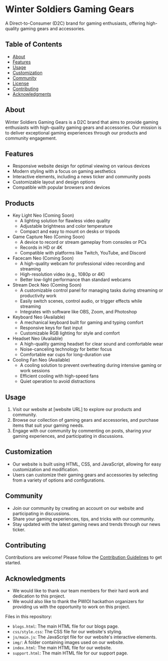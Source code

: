 # Winter Soldiers Gaming Gears

A Direct-to-Consumer (D2C) brand for gaming enthusiasts, offering high-quality gaming gears and accessories.

## Table of Contents

* [About](#about)
* [Features](#features)
* [Usage](#usage)
* [Customization](#customization)
* [Community](#community)
* [License](#license)
* [Contributing](#contributing)
* [Acknowledgments](#acknowledgments)

## About

Winter Soldiers Gaming Gears is a D2C brand that aims to provide gaming enthusiasts with high-quality gaming gears and accessories. Our mission is to deliver exceptional gaming experiences through our products and community engagement.

## Features

* Responsive website design for optimal viewing on various devices
* Modern styling with a focus on gaming aesthetics
* Interactive elements, including a news ticker and community posts
* Customizable layout and design options
* Compatible with popular browsers and devices

## Products

* Key Light Neo (Coming Soon)
	+ A lighting solution for flawless video quality
	+ Adjustable brightness and color temperature
	+ Compact and easy to mount on desks or tripods
* Game Capture Neo (Coming Soon)
	+ A device to record or stream gameplay from consoles or PCs
	+ Records in HD or 4K
	+ Compatible with platforms like Twitch, YouTube, and Discord
* Facecam Neo (Coming Soon)
	+ A high-quality webcam for professional video recording and streaming
	+ High-resolution video (e.g., 1080p or 4K)
	+ Better low-light performance than standard webcams
* Stream Deck Neo (Coming Soon)
	+ A customizable control panel for managing tasks during streaming or productivity work
	+ Easily switch scenes, control audio, or trigger effects while streaming
	+ Integrates with software like OBS, Zoom, and Photoshop
* Keyboard Neo (Available)
	+ A mechanical keyboard built for gaming and typing comfort
	+ Responsive keys for fast input
	+ Customizable RGB lighting for style and comfort
* Headset Neo (Available)
	+ A high-quality gaming headset for clear sound and comfortable wear
	+ Noise-canceling technology for better focus
	+ Comfortable ear cups for long-duration use
* Cooling Fan Neo (Available)
	+ A cooling solution to prevent overheating during intensive gaming or work sessions
	+ Efficient cooling with high-speed fans
	+ Quiet operation to avoid distractions

## Usage

1. Visit our website at [website URL] to explore our products and community.
2. Browse our collection of gaming gears and accessories, and purchase items that suit your gaming needs.
3. Engage with our community by commenting on posts, sharing your gaming experiences, and participating in discussions.

## Customization

* Our website is built using HTML, CSS, and JavaScript, allowing for easy customization and modification.
* Users can customize their gaming gears and accessories by selecting from a variety of options and configurations.

## Community

* Join our community by creating an account on our website and participating in discussions.
* Share your gaming experiences, tips, and tricks with our community.
* Stay updated with the latest gaming news and trends through our news ticker.

## Contributing

Contributions are welcome! Please follow the [Contribution Guidelines](#) to get started.

## Acknowledgments

* We would like to thank our team members for their hard work and dedication to this project.
* We would also like to thank the PWIOI hackathon organizers for providing us with the opportunity to work on this project.

Files in this repository:

* `blogs.html`: The main HTML file for our blogs page.
* `css/style.css`: The CSS file for our website's styling.
* `js/main.js`: The JavaScript file for our website's interactive elements.
* `img/`: A folder containing images used on our website.
* `index.html`: The main HTML file for our website.
* `support.html`: The main HTML file for our support page.
